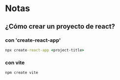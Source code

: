# Notas

## ¿Cómo crear un proyecto de react?

### con 'create-react-app'

``` cmd
npx create-react-app <project-title>
```

### con vite

``` cmd
npm create vite
```